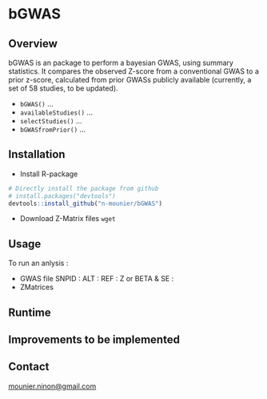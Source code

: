 
# bGWAS
[//]:========================================


## Overview
[//]:-------------------------------

bGWAS is an package to perform a bayesian GWAS, using summary statistics. It compares the observed Z-score from a conventional GWAS to a prior z-score, calculated from prior GWASs publicly available (currently, a set of 58 studies, to be updated).

-   `bGWAS()` ...
-   `availableStudies()` ...
-   `selectStudies()` ...
-   `bGWASfromPrior()` ...


## Installation
[//]:-------------------------------

* Install R-package
``` r
# Directly install the package from github
# install.packages("devtools")
devtools::install_github("n-mounier/bGWAS")
```

* Download Z-Matrix files
`wget `


## Usage
[//]:-------------------------------


To run an anlysis :
- GWAS file
SNPID : 
ALT :
REF :
Z or BETA & SE :
- ZMatrices





## Runtime
[//]:-------------------------------



## Improvements to be implemented
[//]:-------------------------------





## Contact
<mounier.ninon@gmail.com>
